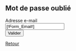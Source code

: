 <div style="overflow:hidden;">
    <h2>Mot de passe oublié</h2>
    <div id="msg"></div>
    <form method="POST" id="clientForm">
        <div class="form-group group-Email [IF [!Error_Email!]] has-error[/IF]">
            <label for="Form_Email" class="col-sm-5 control-label">Adresse e-mail</label>
            <div class="col-sm-7">
                <input type="text" class="form-control" id="Form_Email" name="Form_Email" placeholder="" value="[!Form_Email!]">
            </div>
        </div>
        <input type="hidden" class="btn btn-success btn-block" name="ValidForm" value="1" />
        <input type="submit" class="btn btn-success btn-block" id="createClient" name="Valider" value="Valider" />
    </form>
    <a href="/" class="btn btn-danger btn-block">Retour</a>
</div>
<script>
    $(document).ready(function(e) {
        $('#clientForm').on('submit', function (e) {
            e.preventDefault();
            $.ajax({
                dataType: "json",
                url: "/Systeme/User/RetrievePassword.json",
                data: $('#clientForm').serialize(),
                method: 'POST'
            }).done(function (response) {
                if (response.success){
                    $('#clientForm').css('display','none');
                    $('#msg').html(response.message);
                }else{
                    $('#msg').html(response.message);
                }
                console.log(response);
            }).fail(function (response) {
                console.log('fail ',response);
            });
        });
    });
</script>